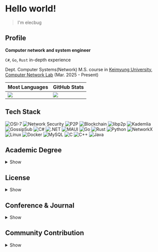 # Hello world!

> I'm elecbug

## Profile

**Computer network and system engineer**

`C#`, `Go`, `Rust` in-depth experience

Dept. Computer Systems(Network) M.S. course in [Keimyung University](https://www.kmu.ac.kr), [Computer Network Lab](https://sites.google.com/site/computernetworklab/) (Mar. 2025 - Present)

|Most Languages|GitHub Stats|
|--------------|------------|
|![](https://github-readme-stats.vercel.app/api/top-langs/?username=elecbug&layout=compact&langs_count=8&theme=dark)|![](https://github-readme-stats.vercel.app/api?username=elecbug&count_private=true&show_icons=true&rank_icon=github&theme=dark&include_all_commits=true)|

## Tech Stack

![OSI-7](https://img.shields.io/badge/OSI--7-007ACC?&logo=github&logoColor=white)
![Network Security](https://img.shields.io/badge/Network_Security-EE4C2C?logo=github&logoColor=white)
![P2P](https://img.shields.io/badge/P2P-0078D7?logo=ipfs&logoColor=white)
![Blockchain](https://img.shields.io/badge/Blockchain-121D33?logo=blockchaindotcom&logoColor=white)
![libp2p](https://img.shields.io/badge/libp2p-7C3AED?logo=ipfs&logoColor=white)
![Kademlia](https://img.shields.io/badge/Kademlia_DHT-181717?logo=github&logoColor=white)
![GossipSub](https://img.shields.io/badge/GossipSub-00A98F?logo=ipfs&logoColor=white)
![C#](https://img.shields.io/badge/C%23-239120?logo=github&logoColor=white)
![.NET](https://img.shields.io/badge/.NET-512BD4?logo=dotnet&logoColor=white)
![MAUI](https://img.shields.io/badge/.NET_MAUI-512BD4?logo=dotnet&logoColor=white)
![Go](https://img.shields.io/badge/Go-00ADD8?logo=go&logoColor=white)
![Rust](https://img.shields.io/badge/Rust-000000?logo=rust&logoColor=white)
![Python](https://img.shields.io/badge/Python-3776AB?logo=python&logoColor=white)
![NetworkX](https://img.shields.io/badge/NetworkX-00B3E6?logo=python&logoColor=white)
![Linux](https://img.shields.io/badge/Linux-FCC624?logo=linux&logoColor=black)
![Docker](https://img.shields.io/badge/Docker-2496ED?logo=docker&logoColor=white)
![MySQL](https://img.shields.io/badge/MySQL-4479A1?logo=mysql&logoColor=white)
![C](https://img.shields.io/badge/C-A8B9CC?logo=c&logoColor=white)
![C++](https://img.shields.io/badge/C++-00599C?logo=cplusplus&logoColor=white)
![Java](https://img.shields.io/badge/Java-007396?logo=openjdk&logoColor=white)

## Academic Degree

<details>
<summary>Show</summary>

- M.S. Course, Dept. Computer Engineering - Computer System(Network), Keimyung Univ., Korea, Present.
- B.S., Dept. Computer Engineering, Keimyung Univ., Korea, Feb. 2025.

</details>

## License

<details>
<summary>Show</summary>

- 정보처리기사, 한국산업인력공단(HRDK), Sep. 12, 2025.
- 정보·컴퓨터 교원 자격증 2급, 대한민국 교육부, Feb. 18, 2025.
- 승강기기능사, 한국산업인력공단(HRDK), Jun. 21, 2019.
- 전기기능사, 한국산업인력공단(HRDK), Dec. 12, 2018.

</details>

## Conference & Journal

<details>
<summary>Show</summary>

- **이성욱**, 주홍택, **"K-P2PLab: P2P 네트워크 토폴로지 분석을 위한 테스트베드 및 분석 플랫폼 개발,"** *KNOM Review,* vol. 27, no. 2, pp. 40-48, Dec. 2024, [doi:10.22670/knom.2024.27.2.40](https://doi.org/10.22670/knom.2024.27.2.40).
- **이성욱**, 김형엽, 김승민, 주홍택, **"GossipSub Protocol 기반 P2P 네트워크에서 통신 지연시간이 브로드캐스트 효율성에 미치는 영향분석,"** *2025 통신망운용관리 학술대회,* Daejeon, Korea, pp. 12-16, Apr. 2025, [Online](http://dpnm.postech.ac.kr/papers/KNOM/25/KNOM2025_proceedings.pdf).
- **S. Lee**, H. Kim, S. Kim and H. Ju, **"An Analysis of the Impact of Network Delay and Churn on Broadcast Efficiency in GossipSub-based P2P Networks,"** *2025 25th Asia-Pacific Network Operations and Management Symposium (APNOMS),* Kaohsiung, Taiwan, pp. 1-4, Sep. 2025, [doi: 10.23919/APNOMS67058.2025.11181302](https://doi.org/10.23919/APNOMS67058.2025.11181302).
- **S. Lee**, H. Kim, S. Kim and H. Ju, **"K-P2PLab: A Scalable Docker Swarm-Based Testbed for Peer-to-Peer Topology Analysis,"** *2025 25th Asia-Pacific Network Operations and Management Symposium (APNOMS),* Kaohsiung, Taiwan, pp. 1-4, Sep. 2025, [doi: 10.23919/APNOMS67058.2025.11181317](https://doi.org/10.23919/APNOMS67058.2025.11181317).

</details>

## Community Contribution

<details>
<summary>Show</summary>

- **Docker Korea Translation Project**
  - Maintainer of [Docker Korea](https://github.com/docker-ko/docker-ko.github.io), translating Docker official documentation into Korean to support local developers.
- **KMU Developer Group Save**
  - Maintainer of [KMU Developer Group Save](https://github.com/kmu-save), online study group for development at Keimyung University.

</details>

<!--
## Award

<details>
<summary>Show</summary>

- 창의 IT 경진대회, 프로그램 해커톤 - 우수상, 계명대학교, Oct. 22, 2022.
- 국가우수장학금(이공계), 과학기술정보통신부, Oct. 31, 2023
- 인공지능 소프트웨어 경진대회, AI 프로그램 - 대상, 계명대학교, Sep. 09, 2024
- 창립 125주년 기념 대학생 에세이 대회, 자연공학분야 - 우수상, 계명대학교, Dec. 06, 2024.

</details>
-->
